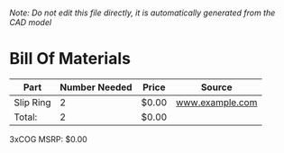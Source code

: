###### Note: Do not edit this file directly, it is automatically generated from the CAD model 
# Bill Of Materials 
 |Part|Number Needed|Price|Source| 
 |----|----------|-----|-----|
|Slip Ring|2|$0.00|www.example.com|
|Total: |2|$0.00| |

 3xCOG MSRP: $0.00